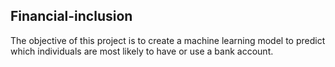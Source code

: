## Financial-inclusion

The objective of this project is to create a machine learning model to predict which individuals are most likely to have or use a bank account.
